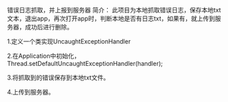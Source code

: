 错误日志抓取，并上报到服务器
简介：
此项目为本地抓取错误日志，保存本地txt文本，退出app，再次打开app时，判断本地是否有日志txt，如果有，就上传到服务器，成功后进行删除。

1.定义一个类实现UncaughtExceptionHandler 

2.在Application中初始化，Thread.setDefaultUncaughtExceptionHandler(handler); 

3.将抓取到的错误保存到本地txt文件。

4.上传到服务器。
